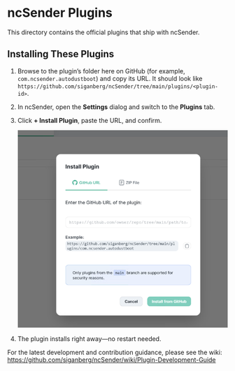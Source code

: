 # ncSender Plugins

This directory contains the official plugins that ship with ncSender.

## Installing These Plugins

1. Browse to the plugin’s folder here on GitHub (for example, `com.ncsender.autodustboot`) and copy its URL.
   It should look like `https://github.com/siganberg/ncSender/tree/main/plugins/<plugin-id>`.
2. In ncSender, open the **Settings** dialog and switch to the **Plugins** tab.
3. Click **+ Install Plugin**, paste the URL, and confirm.

   ![alt text](image.png)



4. The plugin installs right away—no restart needed.

For the latest development and contribution guidance, please see the wiki:
https://github.com/siganberg/ncSender/wiki/Plugin-Development-Guide
